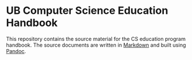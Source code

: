 # UB Computer Science Education Handbook

This repository contains the source material for the CS education program handbook. 
The source documents are written in [Markdown](https://daringfireball.net/projects/markdown/) 
and built using [Pandoc](https://pandoc.org/MANUAL.html). 


